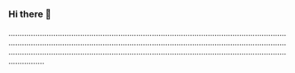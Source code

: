 ### Hi there 👋

....................................................................................................................................................................................................................................................................................................................................................................................................
